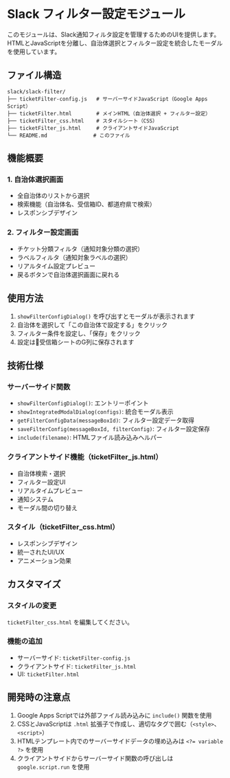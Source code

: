 # Slack フィルター設定モジュール

このモジュールは、Slack通知フィルタ設定を管理するためのUIを提供します。HTMLとJavaScriptを分離し、自治体選択とフィルター設定を統合したモーダルを使用しています。

## ファイル構造

```
slack/slack-filter/
├── ticketFilter-config.js   # サーバーサイドJavaScript（Google Apps Script）
├── ticketFilter.html        # メインHTML（自治体選択 + フィルター設定）
├── ticketFilter_css.html    # スタイルシート（CSS）
├── ticketFilter_js.html     # クライアントサイドJavaScript
└── README.md               # このファイル
```

## 機能概要

### 1. 自治体選択画面
- 全自治体のリストから選択
- 検索機能（自治体名、受信箱ID、都道府県で検索）
- レスポンシブデザイン

### 2. フィルター設定画面
- チケット分類フィルタ（通知対象分類の選択）
- ラベルフィルタ（通知対象ラベルの選択）
- リアルタイム設定プレビュー
- 戻るボタンで自治体選択画面に戻れる

## 使用方法

1. `showFilterConfigDialog()` を呼び出すとモーダルが表示されます
2. 自治体を選択して「この自治体で設定する」をクリック
3. フィルター条件を設定し、「保存」をクリック
4. 設定は📮受信箱シートのG列に保存されます

## 技術仕様

### サーバーサイド関数
- `showFilterConfigDialog()`: エントリーポイント
- `showIntegratedModalDialog(configs)`: 統合モーダル表示
- `getFilterConfigData(messageBoxId)`: フィルター設定データ取得
- `saveFilterConfig(messageBoxId, filterConfig)`: フィルター設定保存
- `include(filename)`: HTMLファイル読み込みヘルパー

### クライアントサイド機能（ticketFilter_js.html）
- 自治体検索・選択
- フィルター設定UI
- リアルタイムプレビュー
- 通知システム
- モーダル間の切り替え

### スタイル（ticketFilter_css.html）
- レスポンシブデザイン
- 統一されたUI/UX
- アニメーション効果

## カスタマイズ

### スタイルの変更
`ticketFilter_css.html` を編集してください。

### 機能の追加
- サーバーサイド: `ticketFilter-config.js`
- クライアントサイド: `ticketFilter_js.html`
- UI: `ticketFilter.html`

## 開発時の注意点

1. Google Apps Scriptでは外部ファイル読み込みに `include()` 関数を使用
2. CSSとJavaScriptは `.html` 拡張子で作成し、適切なタグで囲む（`<style>`、`<script>`）
3. HTMLテンプレート内でのサーバーサイドデータの埋め込みは `<?= variable ?>` を使用
4. クライアントサイドからサーバーサイド関数の呼び出しは `google.script.run` を使用

